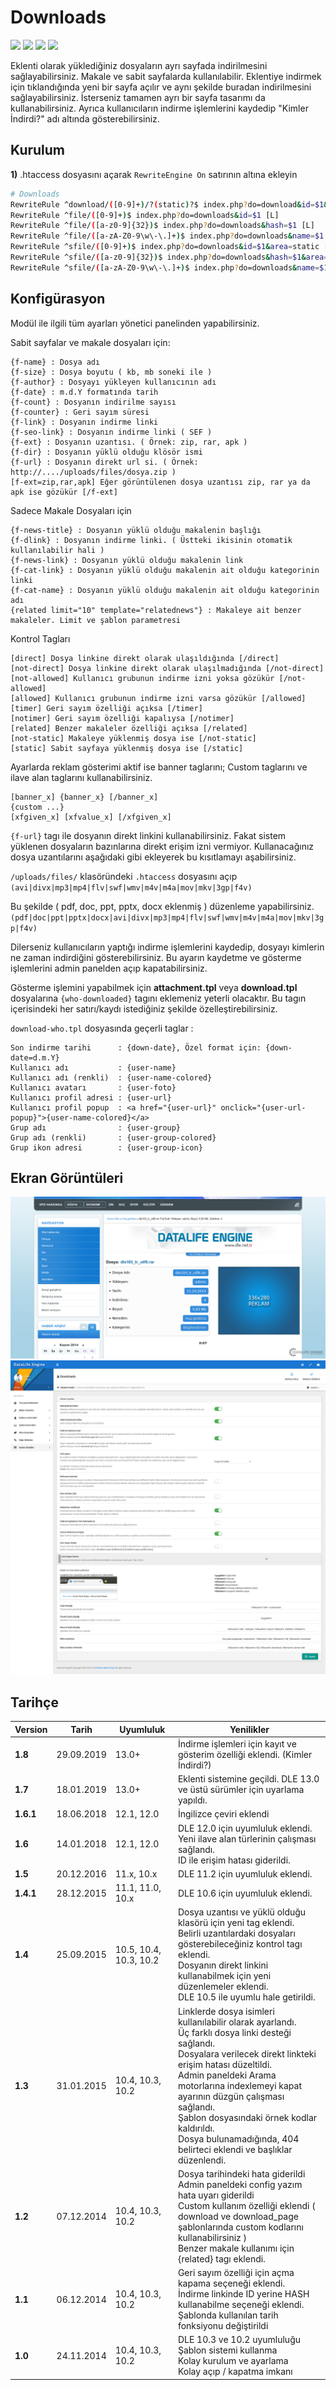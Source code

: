 # Downloads
<img src="https://img.shields.io/badge/dle-13.0+-007dad.svg"> <img src="https://img.shields.io/badge/lang-tr-ce600f.svg"> <img src="https://img.shields.io/badge/lang-en-ce600f.svg"> <img src="https://img.shields.io/badge/license-MIT-60ce0f.svg">

Eklenti olarak yüklediğiniz dosyaların ayrı sayfada indirilmesini sağlayabilirsiniz. Makale ve sabit sayfalarda kullanılabilir. Eklentiye indirmek için tıklandığında yeni bir sayfa açılır ve aynı şekilde buradan indirilmesini sağlayabilirsiniz. İsterseniz tamamen ayrı bir sayfa tasarımı da kullanabilirsiniz. Ayrıca kullanıcıların indirme işlemlerini kaydedip "Kimler İndirdi?" adı altında gösterebilirsiniz.

## Kurulum
**1)** .htaccess dosyasını açarak `RewriteEngine On` satırının altına ekleyin

```bash
# Downloads
RewriteRule ^download/([0-9]+)/?(static)?$ index.php?do=download&id=$1&area=$2 [L]
RewriteRule ^file/([0-9]+)$ index.php?do=downloads&id=$1 [L]
RewriteRule ^file/([a-z0-9]{32})$ index.php?do=downloads&hash=$1 [L]
RewriteRule ^file/([a-zA-Z0-9\w\-\.]+)$ index.php?do=downloads&name=$1 [L]
RewriteRule ^sfile/([0-9]+)$ index.php?do=downloads&id=$1&area=static [L]
RewriteRule ^sfile/([a-z0-9]{32})$ index.php?do=downloads&hash=$1&area=static [L]
RewriteRule ^sfile/([a-zA-Z0-9\w\-\.]+)$ index.php?do=downloads&name=$1&area=static [L]
```

## Konfigürasyon
Modül ile ilgili tüm ayarları yönetici panelinden yapabilirsiniz.

Sabit sayfalar ve makale dosyaları için:
```
{f-name} : Dosya adı
{f-size} : Dosya boyutu ( kb, mb soneki ile )
{f-author} : Dosyayı yükleyen kullanıcının adı
{f-date} : m.d.Y formatında tarih
{f-count} : Dosyanın indirilme sayısı
{f-counter} : Geri sayım süresi
{f-link} : Dosyanın indirme linki
{f-seo-link} : Dosyanın indirme linki ( SEF )
{f-ext} : Dosyanın uzantısı. ( Örnek: zip, rar, apk )
{f-dir} : Dosyanın yüklü olduğu klösör ismi
{f-url} : Dosyanın direkt url si. ( Örnek: http://..../uploads/files/dosya.zip )
[f-ext=zip,rar,apk] Eğer görüntülenen dosya uzantısı zip, rar ya da apk ise gözükür [/f-ext]
```

Sadece Makale Dosyaları için
```
{f-news-title} : Dosyanın yüklü olduğu makalenin başlığı
{f-dlink} : Dosyanın indirme linki. ( Üstteki ikisinin otomatik kullanılabilir hali )
{f-news-link} : Dosyanın yüklü olduğu makalenin link
{f-cat-link} : Dosyanın yüklü olduğu makalenin ait olduğu kategorinin linki
{f-cat-name} : Dosyanın yüklü olduğu makalenin ait olduğu kategorinin adı
{related limit="10" template="relatednews"} : Makaleye ait benzer makaleler. Limit ve şablon parametresi
```

Kontrol Tagları
```
[direct] Dosya linkine direkt olarak ulaşıldığında [/direct]
[not-direct] Dosya linkine direkt olarak ulaşılmadığında [/not-direct]
[not-allowed] Kullanıcı grubunun indirme izni yoksa gözükür [/not-allowed]
[allowed] Kullanıcı grubunun indirme izni varsa gözükür [/allowed]
[timer] Geri sayım özelliği açıksa [/timer]
[notimer] Geri sayım özelliği kapalıysa [/notimer]
[related] Benzer makaleler özelliği açıksa [/related]
[not-static] Makaleye yüklenmiş dosya ise [/not-static]
[static] Sabit sayfaya yüklenmiş dosya ise [/static]
```

Ayarlarda reklam gösterimi aktif ise banner taglarını; Custom taglarını ve ilave alan taglarını kullanabilirsiniz.
```
[banner_x] {banner_x} [/banner_x]
{custom ...}
[xfgiven_x] [xfvalue_x] [/xfgiven_x]
```

`{f-url}` tagı ile dosyanın direkt linkini kullanabilirsiniz. Fakat sistem yüklenen dosyaların bazınlarına direkt erişim izni vermiyor.
Kullanacağınız dosya uzantılarını aşağıdaki gibi ekleyerek bu kısıtlamayı aşabilirsiniz.

`/uploads/files/` klasöründeki `.htaccess` dosyasını açıp
`(avi|divx|mp3|mp4|flv|swf|wmv|m4v|m4a|mov|mkv|3gp|f4v)`

Bu şekilde ( pdf, doc, ppt, pptx, docx eklenmiş ) düzenleme yapabilirsiniz.
`(pdf|doc|ppt|pptx|docx|avi|divx|mp3|mp4|flv|swf|wmv|m4v|m4a|mov|mkv|3gp|f4v)`



Dilerseniz kullanıcıların yaptığı indirme işlemlerini kaydedip, dosyayı kimlerin ne zaman indirdiğini gösterebilirsiniz. Bu ayarın kaydetme ve gösterme işlemlerini admin panelden açıp kapatabilirsiniz.

Gösterme işlemini yapabilmek için **attachment.tpl** veya **download.tpl** dosyalarına `{who-downloaded}` tagını eklemeniz yeterli olacaktır. Bu tagın içerisindeki her satırı/kaydı istediğiniz şekilde özelleştirebilirsiniz.

`download-who.tpl` dosyasında geçerli taglar :

```
Son indirme tarihi      : {down-date}, Özel format için: {down-date=d.m.Y}
Kullanıcı adı           : {user-name}
Kullanıcı adı (renkli)  : {user-name-colored}
Kullanıcı avatarı       : {user-foto}
Kullanıcı profil adresi : {user-url}
Kullanıcı profil popup  : <a href="{user-url}" onclick="{user-url-popup}">{user-name-colored}</a>
Grup adı                : {user-group}
Grup adı (renkli)       : {user-group-colored}
Grup ikon adresi        : {user-group-icon}
```



## Ekran Görüntüleri

![Ekran 1](./docs/screen1.png?raw=true)
![Ekran 2](./docs/screen2.png?raw=true)

## Tarihçe

| Version | Tarih | Uyumluluk | Yenilikler |
| ------- | ----- | --------- | ---------- |
| **1.8** | 29.09.2019 | 13.0+ | İndirme işlemleri için kayıt ve gösterim özelliği eklendi. (Kimler İndirdi?) |
| **1.7** | 18.01.2019 | 13.0+ | Eklenti sistemine geçildi. DLE 13.0 ve üstü sürümler için uyarlama yapıldı. |
| **1.6.1** | 18.06.2018 | 12.1, 12.0 | İngilizce çeviri eklendi |
| **1.6** | 14.01.2018 | 12.1, 12.0 | DLE 12.0 için uyumluluk eklendi.<br>Yeni ilave alan türlerinin çalışması sağlandı.<br>ID ile erişim hatası giderildi. |
| **1.5** | 20.12.2016 | 11.x, 10.x | DLE 11.2 için uyumluluk eklendi. |
| **1.4.1** | 28.12.2015 | 11.1, 11.0, 10.x | DLE 10.6 için uyumluluk eklendi. |
| **1.4** | 25.09.2015 | 10.5, 10.4, 10.3, 10.2 | Dosya uzantısı ve yüklü olduğu klasörü için yeni tag eklendi.<br>Belirli uzantılardaki dosyaları gösterebileceğiniz kontrol tagı eklendi.<br>Dosyanın direkt linkini kullanabilmek için yeni düzenlemeler eklendi.<br>DLE 10.5 ile uyumlu hale getirildi. |
| **1.3** | 31.01.2015 | 10.4, 10.3, 10.2 | Linklerde dosya isimleri kullanılabilir olarak ayarlandı.<br>Üç farklı dosya linki desteği sağlandı.<br>Dosyalara verilecek direkt linkteki erişim hatası düzeltildi.<br>Admin paneldeki Arama motorlarına indexlemeyi kapat ayarının düzgün çalışması sağlandı.<br>Şablon dosyasındaki örnek kodlar kaldırıldı.<br>Dosya bulunamadığında, 404 belirteci eklendi ve başlıklar düzenlendi. |
| **1.2** | 07.12.2014 | 10.4, 10.3, 10.2 | Dosya tarihindeki hata giderildi<br>Admin paneldeki config yazım hata uyarı giderildi<br>Custom kullanım özelliği eklendi ( download ve download_page şablonlarında custom kodlarını kullanabilirsiniz )<br>Benzer makale kullanımı için {related} tagı eklendi. |
| **1.1** | 06.12.2014 | 10.4, 10.3, 10.2 | Geri sayım özelliği için açma kapama seçeneği eklendi.<br>İndirme linkinde ID yerine HASH kullanabilme seçeneği eklendi.<br>Şablonda kullanılan tarih fonksiyonu değiştirildi |
| **1.0** | 24.11.2014 | 10.4, 10.3, 10.2 | DLE 10.3 ve 10.2 uyumluluğu<br>Şablon sistemi kullanma<br>Kolay kurulum ve ayarlama<br>Kolay açıp / kapatma imkanı |
